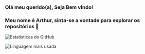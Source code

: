 ### Olá meu querido(a), Seja Bem vindo! 
### Meu nome é Arthur, sinta-se a vontade para explorar os repositórios 👋

![Estatísticas do GitHub](https://github-readme-stats.vercel.app/api?username=Artdev2004&show_icons=true&theme=radical)


![Linguagem mais usada](https://github-readme-stats.vercel.app/api/top-langs/?username=Artdev2004&layout=compact)







